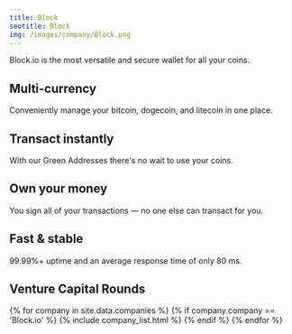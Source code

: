 ```yaml
---
title: Block  
seotitle: Block  
img: /images/company/Block.png
---
```


Block.io is the most versatile and secure wallet for all your coins.

## Multi-currency

Conveniently manage your bitcoin, dogecoin, and litecoin in one place.

## Transact instantly

With our Green Addresses there's no wait to use your coins.

## Own your money

You sign all of your transactions — no one else can transact for you.

## Fast & stable

99.99%+ uptime and an average response time of only 80 ms.

## Venture Capital Rounds

{% for company in site.data.companies %}
{% if company.company == 'Block.io' %}
{% include company_list.html %}
{% endif %}
{% endfor %}
